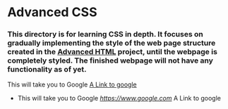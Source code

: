 # Advanced CSS
### This directory is for learning CSS in depth. It focuses on gradually implementing the style of the web page structure created in the [Advanced HTML](../0x00-html_advanced) project, until the webpage is completely styled. The finished webpage will not have any functionality as of yet. 

<p>This will take you to Google <a href="https://www.google.com" target="_blank">A Link to google</a></p>

- This will take you to Google _https://www.google.com_ A Link to google